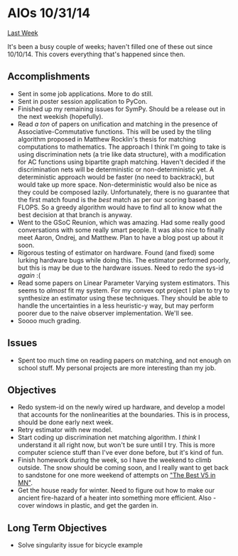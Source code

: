 # AIOs 10/31/14

[Last Week](aio_10_10_14.md)

It's been a busy couple of weeks; haven't filled one of these out since
10/10/14.  This covers everything that's happened since then.

## Accomplishments
- Sent in some job applications. More to do still.
- Sent in poster session application to PyCon.
- Finished up my remaining issues for SymPy. Should be a release out in the
  next weekish (hopefully).
- Read *a ton* of papers on unification and matching in the presence of
  Associative-Commutative functions. This will be used by the tiling algorithm
  proposed in Matthew Rocklin's thesis for matching computations to
  mathematics. The approach I think I'm going to take is using discrimination
  nets (a trie like data structure), with a modification for AC functions using
  bipartite graph matching. Haven't decided if the discrimination nets will be
  deterministic or non-deterministic yet. A deterministic approach would be
  faster (no need to backtrack), but would take up more space.
  Non-deterministic would also be nice as they could be composed lazily.
  Unfortunately, there is no guarantee that the first match found is the *best*
  match as per our scoring based on FLOPS. So a greedy algorithm would have to
  find all to know what the best decision at that branch is anyway.
- Went to the GSoC Reunion, which was amazing. Had some really good
  conversations with some really smart people. It was also nice to finally meet
  Aaron, Ondrej, and Matthew. Plan to have a blog post up about it soon.
- Rigorous testing of estimator on hardware. Found (and fixed) some lurking
  hardware bugs while doing this. The estimator performed poorly, but this is
  may be due to the hardware issues. Need to redo the sys-id *again* :(
- Read some papers on Linear Parameter Varying system estimators. This seems to
  *almost* fit my system. For my convex opt project I plan to try to synthesize
  an estimator using these techniques. They should be able to handle the
  uncertainties in a less heuristic-y way, but may perform poorer due to the
  naive observer implementation. We'll see.
- Soooo much grading.

## Issues
- Spent too much time on reading papers on matching, and not enough on school
  stuff. My personal projects are more interesting than my job.

## Objectives

- Redo system-id on the newly wired up hardware, and develop a model that
  accounts for the nonlinearities at the boundaries. This is in process, should
  be done early next week.
- Retry estimator with new model.
- Start coding up discrimination net matching algorithm. I *think* I understand
  it all right now, but won't be sure until I try. This is more computer
  science stuff than I've ever done before, but it's kind of fun.
- Finish homework during the week, so I have the weekend to climb outside. The
  snow should be coming soon, and I really want to get back to sandstone for
  one more weekend of attempts on ["The Best V5 in
  MN"](http://vimeo.com/33009340).
- Get the house ready for winter. Need to figure out how to make our ancient
  fire-hazard of a heater into something more efficient. Also - cover windows
  in plastic, and get the garden in.


## Long Term Objectives

- Solve singularity issue for bicycle example
